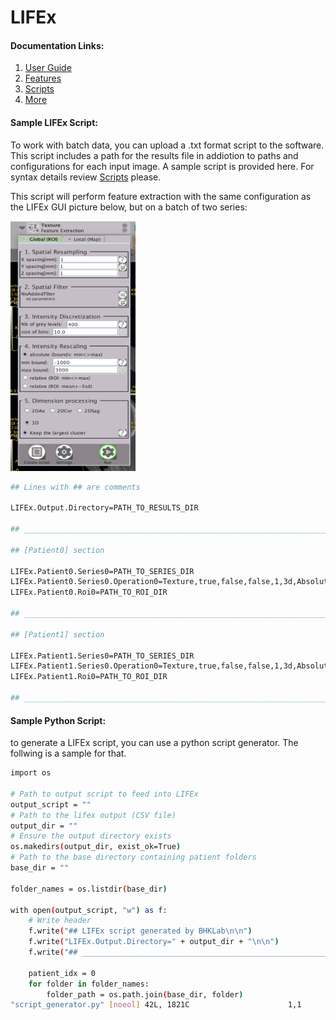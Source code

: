 # LIFEx

#### Documentation Links:
1. [User Guide](https://www.lifexsoft.org/images/phocagallery/documentation/LIFEx/UserGuide/LIFExUserGuide.pdf)
2. [Features](https://www.lifexsoft.org/images/phocagallery/documentation/LIFExFeatures/LIFExFeatures.pdf)
3. [Scripts](https://www.lifexsoft.org/images/phocagallery/documentation/LIFExScripts/LIFExScripts_v7.8.0.pdf)
4. [More](https://www.lifexsoft.org/index.php/resources/documentation)

#### Sample LIFEx Script:
To work with batch data, you can upload a .txt format script to the software. This script includes a path for the results file in addiotion to paths and configurations for each input image. A sample script is provided here. For syntax details review [Scripts](https://www.lifexsoft.org/images/phocagallery/documentation/LIFExScripts/LIFExScripts_v7.8.0.pdf) please.

This script will perform feature extraction with the same configuration as the LIFEx GUI picture below, but on a batch of two series:

<img src="../images/lifex_feature_extraction.png" width="200" height="400">

```sh
## Lines with ## are comments

LIFEx.Output.Directory=PATH_TO_RESULTS_DIR

## _________________________________________________________________________________________________________________________

## [Patient0] section

LIFEx.Patient0.Series0=PATH_TO_SERIES_DIR
LIFEx.Patient0.Series0.Operation0=Texture,true,false,false,1,3d,Absolute,10.0,400.0,-1000.0,3000.0,1.0,1.0,1.0
LIFEx.Patient0.Roi0=PATH_TO_ROI_DIR

## _________________________________________________________________________________________________________________________

## [Patient1] section

LIFEx.Patient1.Series0=PATH_TO_SERIES_DIR
LIFEx.Patient1.Series0.Operation0=Texture,true,false,false,1,3d,Absolute,10.0,400.0,-1000.0,3000.0,1.0,1.0,1.0
LIFEx.Patient1.Roi0=PATH_TO_ROI_DIR

## _________________________________________________________________________________________________________________________

```


#### Sample Python Script:

to generate a LIFEx script, you can use a python script generator. The follwing is a sample for that.

```sh
import os

# Path to output script to feed into LIFEx
output_script = ""
# Path to the lifex output (CSV file)
output_dir = ""
# Ensure the output directory exists
os.makedirs(output_dir, exist_ok=True)
# Path to the base directory containing patient folders
base_dir = ""

folder_names = os.listdir(base_dir)

with open(output_script, "w") as f:
    # Write header
    f.write("## LIFEx script generated by BHKLab\n\n")
    f.write("LIFEx.Output.Directory=" + output_dir + "\n\n")
    f.write("## _________________________________________________________________________________________________________________________\n\n")

    patient_idx = 0
    for folder in folder_names:
        folder_path = os.path.join(base_dir, folder)
"script_generator.py" [noeol] 42L, 1821C                      1,1           Top
```